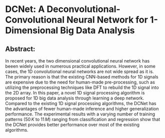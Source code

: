 # DCNet: A Deconvolutional-Convolutional Neural Network for 1-Dimensional Big Data Analysis
## Abstract:
In recent years, the two dimensional convolutional neural network has beeen widely used in numerous practical applications. However, in some cases, the 1D convolutional neural networks are not wide spread as it is. The primary reason is that the existing CNN-based methods for 1D signals are expensive due to the need for human-made pre-processing, such as utilizing the preprocessing techniques like DFT to rebuild the 1D signal into the 2D array. In this paper, a novel 1D signal processing algorithm is proposed for 1D big data analysis through learning a deep network. Compared to the existing 1D signal processing algorithms, the DCNet has the advantages of fewer human-made inference and higher generalization performance. The experimental results with a varying number of training patterns ($50\,K$ to $11\,M$) ranging from classification and regression show that the DCNet provides better performance over most of the existing algorithms.

